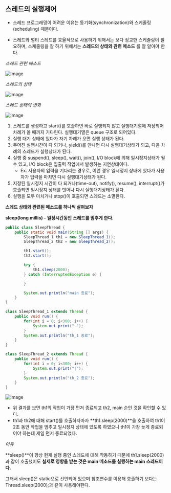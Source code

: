 ## 스레드의 실행제어

- 스레드 프로그래밍이 어려운 이유는 동기화(synchronization)와 스케줄링(scheduling) 때문이다.

- 스레드와 멀티 스레드를 효율적으로 사용하기 위해서는 보다 정교한 스케줄링이 필요하며, 스케줄링을 잘 하기 위해서는 **스레드의 상태와 관련 메소드** 를 잘 알아야 한다.

  

*스레드 관련 메소드*

![image](https://user-images.githubusercontent.com/40616436/79884146-c021ee80-842f-11ea-9003-34fd0e4dd530.png)



*스레드의 상태*

![image](https://user-images.githubusercontent.com/40616436/79884326-ffe8d600-842f-11ea-8e3e-77a1eba21f2b.png)



*스레드 상태의 변화*

![image](https://user-images.githubusercontent.com/40616436/79884485-2dce1a80-8430-11ea-817d-94b9a91a8171.png)

1. 스레드를 생성하고 start()를 호출하면 바로 실행되지 않고 실행대기열에 저장되어 차례가 올 때까지 기다린다. 실행대기열은 queue 구조로 되어있다.
2. 실행 대기 상태에 있다가 자기 차례가 오면 실행 상태가 된다.
3. 주어진 실행시간이 다 되거나, yield()를 만나면 다시 실행대기상태가 되고, 다음 차례의 스레드가 실행상태가 된다.
4. 실행 중 suspend(), sleep(), wait(), join(), I/O block에 의해 일시정지상태가 될 수 있고, I/O block은 입출력 작업에서 발생하는 지연상태이다.
   - Ex. 사용자의 입력을 기다리는 경우로, 이런 경우 일시정지 상태에 있다가 사용자가 입력을 마치면 다시 실행대기상태가 된다.
5. 지정된 일시정지 시간이 다 되거나(time-out), notify(), resume(), interrupt()가 호출되면 일시정지 상태를 벗어나 다시 실행대기상태가 된다.
6. 실행을 모두 마치거나 stop()이 호출되면 스레드는 소멸한다.



**스레드 상태와 관련된 메소드를 하나씩 살펴보자**

**sleep(long millis) - 일정시간동안 스레드를 멈추게 한다.**

~~~java
public class SleepThread {
    public static void main(String [] args) {
        SleepThread_1 th1 = new SleepThread_1();
        SleepThread_2 th2 = new SleepThread_2();

        th1.start();
        th2.start();

        try {
            th1.sleep(2000);
        } catch (InterruptedException e) {

        }

        System.out.println("main 종료");
    }
}

class SleepThread_1 extends Thread {
    public void run() {
        for(int i = 0; i<300; i++) {
            System.out.print("-");
        }
        System.out.println("th_1 종료");
    }
}

class SleepThread_2 extends Thread {
    public void run() {
        for(int i = 0; i<300; i++) {
            System.out.print("|");
        }
        System.out.println("th_2 종료");
    }
}

~~~

![image](https://user-images.githubusercontent.com/40616436/79886378-bc906680-8433-11ea-9522-8f0f58e9c623.png)

- 위 결과를 보면 th1의 작업이 가장 먼저 종료되고 th2, main 순인 것을 확인할 수 있다.
- th1과 th2에 대해 start()를 호출하자마자 **th1.sleep(2000)**을 호출하여 th1이 2초 동안 작업을 멈추고 일시정지 상태에 있도록 하였으니 th1이 가장 늦게 종료되어야 하는데 제일 먼저 종료되었다.

*이유*

**sleep()**이 항상 현재 실행 중인 스레드에 대해 작동하기 때문에 th1.sleep(2000)과 같이 호출했어도 **실제로 영향을 받는 것은 main 메소드를 실행하는 main 스레드이다.**

그래서 sleep()은 static으로 선언되어 있으며 참조변수를 이용해 호출하기 보다는 Thread.sleep(2000);과 같이 사용해야한다.

